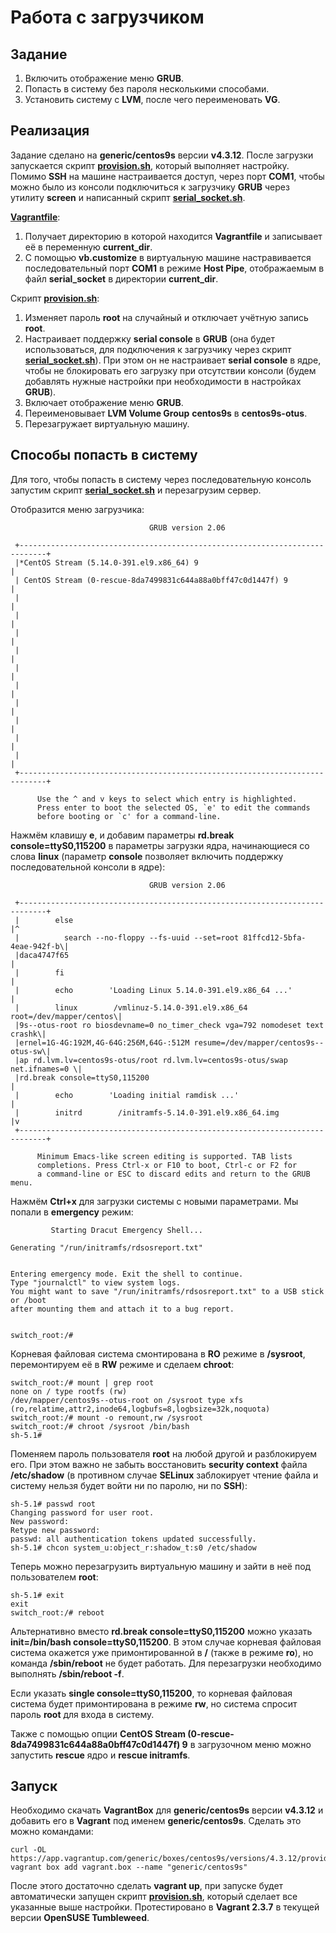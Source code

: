 # Работа с загрузчиком

## Задание

1. Включить отображение меню **GRUB**.
2. Попасть в систему без пароля несколькими способами.
3. Установить систему с **LVM**, после чего переименовать **VG**.

## Реализация

Задание сделано на **generic/centos9s** версии **v4.3.12**. После загрузки запускается скрипт **[provision.sh](https://github.com/abegorov/linux11/blob/main/provision.sh)**, который выполняет настройку. Помимо **SSH** на машине настраивается доступ, через порт **COM1**, чтобы можно было из консоли подключиться к загрузчику **GRUB** через утилиту **screen** и написанный скрипт **[serial_socket.sh](https://github.com/abegorov/linux11/blob/main/serial_socket.sh)**.

**[Vagrantfile](https://github.com/abegorov/linux11/blob/main/Vagrantfile)**:

1. Получает директорию в которой находится **Vagrantfile** и записывает её в переменную **current_dir**.
2. С помощью **vb.customize** в виртуальную машине настравивается последовательный порт **COM1** в режиме **Host Pipe**, отображаемым в файл **serial_socket** в директории **current_dir**.

Скрипт **[provision.sh](https://github.com/abegorov/linux11/blob/main/provision.sh)**:

1. Изменяет пароль **root** на случайный и отключает учётную запись **root**.
2. Настраивает поддержку **serial console** в **GRUB** (она будет использоваться, для подключения к загрузчику через скрипт **[serial_socket.sh](https://github.com/abegorov/linux11/blob/main/serial_socket.sh)**). При этом он не настраивает **serial console** в ядре, чтобы не блокировать его загрузку при отсутствии консоли (будем добавлять нужные настройки при необходимости в настройках **GRUB**).
3. Включает отображение меню **GRUB**.
4. Переименовывает **LVM Volume Group** **centos9s** в **centos9s-otus**.
5. Перезагружает виртуальную машину.

## Способы попасть в систему

Для того, чтобы попасть в систему через последовательную консоль запустим скрипт **[serial_socket.sh](https://github.com/abegorov/linux11/blob/main/serial_socket.sh)** и перезагрузим сервер.

Отобразится меню загрузчика:

```text
                               GRUB version 2.06

 +----------------------------------------------------------------------------+
 |*CentOS Stream (5.14.0-391.el9.x86_64) 9                                    |
 | CentOS Stream (0-rescue-8da7499831c644a88a0bff47c0d1447f) 9                |
 |                                                                            |
 |                                                                            |
 |                                                                            |
 |                                                                            |
 |                                                                            |
 |                                                                            |
 |                                                                            |
 |                                                                            |
 |                                                                            |
 |                                                                            |
 +----------------------------------------------------------------------------+

      Use the ^ and v keys to select which entry is highlighted.
      Press enter to boot the selected OS, `e' to edit the commands
      before booting or `c' for a command-line.
```

Нажмём клавишу **e**, и добавим параметры **rd.break console=ttyS0,115200** в параметры загрузки ядра, начинающиеся со слова **linux** (параметр **console** позволяет включить поддержку последовательной консоли в ядре):

```text
                               GRUB version 2.06

 +----------------------------------------------------------------------------+
 |        else                                                                |^
 |          search --no-floppy --fs-uuid --set=root 81ffcd12-5bfa-4eae-942f-b\|
 |daca4747f65                                                                 |
 |        fi                                                                  |
 |        echo        'Loading Linux 5.14.0-391.el9.x86_64 ...'               |
 |        linux        /vmlinuz-5.14.0-391.el9.x86_64 root=/dev/mapper/centos\|
 |9s--otus-root ro biosdevname=0 no_timer_check vga=792 nomodeset text crashk\|
 |ernel=1G-4G:192M,4G-64G:256M,64G-:512M resume=/dev/mapper/centos9s--otus-sw\|
 |ap rd.lvm.lv=centos9s-otus/root rd.lvm.lv=centos9s-otus/swap net.ifnames=0 \|
 |rd.break console=ttyS0,115200                                               |
 |        echo        'Loading initial ramdisk ...'                           |
 |        initrd        /initramfs-5.14.0-391.el9.x86_64.img                  |v
 +----------------------------------------------------------------------------+

      Minimum Emacs-like screen editing is supported. TAB lists
      completions. Press Ctrl-x or F10 to boot, Ctrl-c or F2 for
      a command-line or ESC to discard edits and return to the GRUB menu.
```

Нажмём **Ctrl+x** для загрузки системы с новыми параметрами. Мы попали в **emergency** режим:

```text
         Starting Dracut Emergency Shell...

Generating "/run/initramfs/rdsosreport.txt"


Entering emergency mode. Exit the shell to continue.
Type "journalctl" to view system logs.
You might want to save "/run/initramfs/rdsosreport.txt" to a USB stick or /boot
after mounting them and attach it to a bug report.


switch_root:/#
```

Корневая файловая система смонтирована в **RO** режиме в **/sysroot**, перемонтируем её в **RW** режиме и сделаем **chroot**:

```shell
switch_root:/# mount | grep root
none on / type rootfs (rw)
/dev/mapper/centos9s--otus-root on /sysroot type xfs (ro,relatime,attr2,inode64,logbufs=8,logbsize=32k,noquota)
switch_root:/# mount -o remount,rw /sysroot
switch_root:/# chroot /sysroot /bin/bash
sh-5.1#
```

Поменяем пароль пользователя **root** на любой другой и разблокируем его. При этом важно не забыть восстановить **security context** файла **/etc/shadow** (в противном случае **SELinux** заблокирует чтение файла и систему нельзя будет войти ни по паролю, ни по **SSH**):

```shell
sh-5.1# passwd root
Changing password for user root.
New password:
Retype new password:
passwd: all authentication tokens updated successfully.
sh-5.1# chcon system_u:object_r:shadow_t:s0 /etc/shadow
```

Теперь можно перезагрузить виртуальную машину и зайти в неё под пользователем **root**:

```shell
sh-5.1# exit
exit
switch_root:/# reboot
```

Альтернативно вместо **rd.break console=ttyS0,115200** можно указать **init=/bin/bash console=ttyS0,115200**. В этом случае корневая файловая система окажется уже примонтированной в **/** (также в режиме **ro**), но команда **/sbin/reboot** не будет работать. Для перезагрузки необходимо выполнять **/sbin/reboot -f**.

Если указать **single console=ttyS0,115200**, то корневая файловая система будет примонтирована в режиме **rw**, но система спросит пароль **root** для входа в систему.

Также с помощью опции **CentOS Stream (0-rescue-8da7499831c644a88a0bff47c0d1447f) 9** в загрузочном меню можно запустить **rescue** ядро и **rescue initramfs**.

## Запуск

Необходимо скачать **VagrantBox** для **generic/centos9s** версии **v4.3.12** и добавить его в **Vagrant** под именем **generic/centos9s**. Сделать это можно командами:

```shell
curl -OL https://app.vagrantup.com/generic/boxes/centos9s/versions/4.3.12/providers/virtualbox/amd64/vagrant.box
vagrant box add vagrant.box --name "generic/centos9s"
```

После этого достаточно сделать **vagrant up**, при запуске будет автоматически запущен скрипт **[provision.sh](https://github.com/abegorov/linux11/blob/main/provision.sh)**, который сделает все указанные выше настройки. Протестировано в **Vagrant 2.3.7** в текущей версии **OpenSUSE Tumbleweed**.
